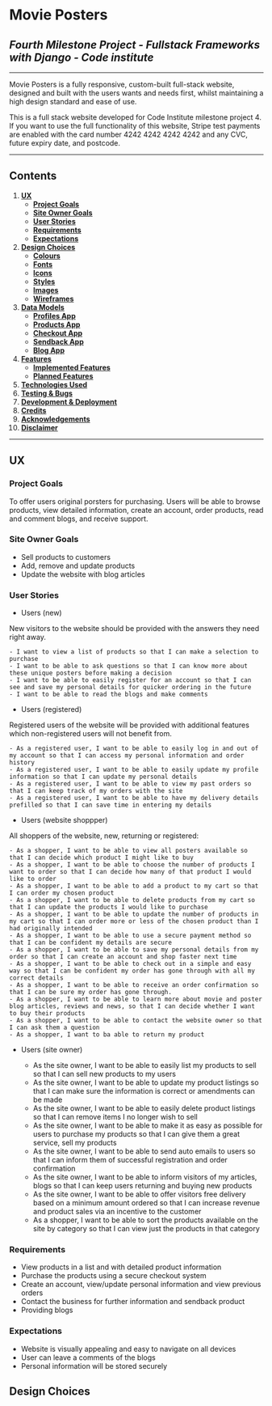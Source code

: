 # Movie Posters

## <i> Fourth Milestone Project - Fullstack Frameworks with Django - Code institute </i>

---

Movie Posters is a fully responsive, custom-built full-stack website, designed and built with the users wants and needs first, whilst maintaining a high design standard and ease of use.

This is a full stack website developed for Code Institute milestone project 4. If you want to use the full functionality of this website, Stripe test payments are enabled with the card number 4242 4242 4242 4242 and any CVC, future expiry date, and postcode.

---

## Contents

1. [**UX**](#Ux)
    - [**Project Goals**](#Project-Goals)
    - [**Site Owner Goals**](#Site-Owner-Goals)
    - [**User Stories**](#User-Stories)
    - [**Requirements**](#Requirements)
    - [**Expectations**](#Expectations)
2. [**Design Choices**](#Design-Choices)
    - [**Colours**](#Colours)
    - [**Fonts**](#Fonts)
    - [**Icons**](#Icons)
    - [**Styles**](#Styles)
    - [**Images**](#Images)
    - [**Wireframes**](#Wireframes)
3. [**Data Models**](#Data-Models)
    - [**Profiles App**](#Profiles-App)
    - [**Products App**](#Products-App)
    - [**Checkout App**](#Checkout-App)
    - [**Sendback App**](#Sendback-App)
    - [**Blog App**](#Blog-App)
4. [**Features**](#Features)
    - [**Implemented Features**](#Implemented-Features)
    - [**Planned Features**](#Planned-Features)
5. [**Technologies Used**](#Technologies-Used)
6. [**Testing & Bugs**](#Testing-&-Bugs)
7. [**Development & Deployment**](#Development-&-Deployment)
8. [**Credits**](#Credits)
9. [**Acknowledgements**](#Acknowledgements)
10. [**Disclaimer**](#Disclaimer)

---

## UX 

### Project Goals

To offer users original porsters for purchasing. Users will be able to browse products, view detailed information, create an account, order products, read and comment blogs, and receive support.

### Site Owner Goals

- Sell products to customers
- Add, remove and update products
- Update the website with blog articles

### User Stories

- Users (new)

New visitors to the website should be provided with the answers they need right away.

    - I want to view a list of products so that I can make a selection to purchase
    - I want to be able to ask questions so that I can know more about these unique posters before making a decision
    - I want to be able to easily register for an account so that I can see and save my personal details for quicker ordering in the future
    - I want to be able to read the blogs and make comments

- Users (registered)

Registered users of the website will be provided with additional features which non-registered users will not benefit from.

    - As a registered user, I want to be able to easily log in and out of my account so that I can access my personal information and order history
    - As a registered user, I want to be able to easily update my profile information so that I can update my personal details
    - As a registered user, I want to be able to view my past orders so that I can keep track of my orders with the site
    - As a registered user, I want to be able to have my delivery details prefilled so that I can save time in entering my details

- Users (website shoppper)

All shoppers of the website, new, returning or registered:

    - As a shopper, I want to be able to view all posters available so that I can decide which product I might like to buy
    - As a shopper, I want to be able to choose the number of products I want to order so that I can decide how many of that product I would like to order
    - As a shopper, I want to be able to add a product to my cart so that I can order my chosen product
    - As a shopper, I want to be able to delete products from my cart so that I can update the products I would like to purchase
    - As a shopper, I want to be able to update the number of products in my cart so that I can order more or less of the chosen product than I had originally intended
    - As a shopper, I want to be able to use a secure payment method so that I can be confident my details are secure
    - As a shopper, I want to be able to save my personal details from my order so that I can create an account and shop faster next time
    - As a shopper, I want to be able to check out in a simple and easy way so that I can be confident my order has gone through with all my correct details
    - As a shopper, I want to be able to receive an order confirmation so that I can be sure my order has gone through.
    - As a shopper, I want to be able to learn more about movie and poster blog articles, reviews and news, so that I can decide whether I want to buy their products
    - As a shopper, I want to be able to contact the website owner so that I can ask them a question
    - As a shopper, I want to ba able to return my product

- Users (site owner)

    - As the site owner, I want to be able to easily list my products to sell so that I can sell new products to my users
    - As the site owner, I want to be able to update my product listings so that I can make sure the information is correct or amendments can be made
    - As the site owner, I want to be able to easily delete product listings so that I can remove items I no longer wish to sell
    - As the site owner, I want to be able to make it as easy as possible for users to purchase my products so that I can give them a great service, sell my products
    - As the site owner, I want to be able to send auto emails to users so that I can inform them of successful registration and order confirmation
    - As the site owner, I want to be able to inform visitors of my articles, blogs so that I can keep users returning and buying new products
    - As the site owner, I want to be able to offer visitors free delivery based on a minimum amount ordered so that I can increase revenue and product sales via an incentive to the customer
    - As a shopper, I want to be able to sort the products available on the site by category so that I can view just the products in that category

### Requirements

- View products in a list and with detailed product information
- Purchase the products using a secure checkout system
- Create an account, view/update personal information and view previous orders
- Contact the business for further information and sendback product
- Providing blogs

### Expectations

- Website is visually appealing and easy to navigate on all devices
- User can leave a comments of the blogs
- Personal information will be stored securely

## Design Choices



